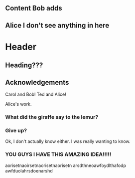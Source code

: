 
## Content Bob adds
## Alice I don't see anything in here

# Header

## Heading???

## Acknowledgements

Carol and Bob!
Ted and Alice!

Alice's work.

### What did the giraffe say to the lemur?
### Give up?
Ok, I don't actually know either. I was really wanting to know.


### YOU GUYS I HAVE THIS AMAZING IDEA!!!!!

aorisetnaoirsetnaorisetnaorisetn
arsdthneoawfoydlthafodp
awfduolahrsdoenarshd
